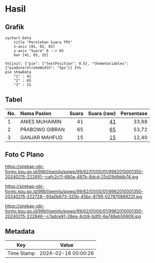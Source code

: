 # Hasil

## Grafik

```mermaid
xychart-beta
    title "Perolehan Suara TPS"
    x-axis [01, 02, 03]
    y-axis "Suara" 0 --> 65
    bar [41, 65, 15]
```

```mermaid
%%{init: {"pie": {"textPosition": 0.5}, "themeVariables": {"pieOuterStrokeWidth": "5px"}} }%%
pie showData
    "1" : 41
    "2" : 65
    "3" : 15
```

## Tabel

| No. | Nama Paslon    | Suara | Suara (raw) | Persentase |
|:--- |:-------------- | -----:| -----------:| ----------:|
| 1   | ANIES MUHAIMIN | 41    | [41][p-1]   | 33,88      |
| 2   | PRABOWO GIBRAN | 65    | [65][p-2]   | 53,72      |
| 3   | GANJAR MAHFUD  | 15    | [15][p-3]   | 12,40      |


[p-1]: https://github.com/gigit-pemilu/pemilu-2024-99-luar-negeri/blob/main/pilpres/hitung-suara/sub/99-luar-negeri/sub/62-kuala-lumpur-malaysia/sub/01-kuala-lumpur-malaysia/sub/0001-kuala-lumpur-malaysia/sub/350-tps-037/sub/paslon-1.txt
[p-2]: https://github.com/gigit-pemilu/pemilu-2024-99-luar-negeri/blob/main/pilpres/hitung-suara/sub/99-luar-negeri/sub/62-kuala-lumpur-malaysia/sub/01-kuala-lumpur-malaysia/sub/0001-kuala-lumpur-malaysia/sub/350-tps-037/sub/paslon-2.txt
[p-3]: https://github.com/gigit-pemilu/pemilu-2024-99-luar-negeri/blob/main/pilpres/hitung-suara/sub/99-luar-negeri/sub/62-kuala-lumpur-malaysia/sub/01-kuala-lumpur-malaysia/sub/0001-kuala-lumpur-malaysia/sub/350-tps-037/sub/paslon-3.txt

## Foto C Plano

https://sirekap-obj-formc.kpu.go.id/99b1/pemilu/ppwp/99/62/01/00/01/9962010001350-20240215-222910--cafc2c11-680a-487b-8dcd-25d29dfddb74.jpg

https://sirekap-obj-formc.kpu.go.id/99b1/pemilu/ppwp/99/62/01/00/01/9962010001350-20240215-222728--93a0b673-325b-45bc-8795-02787088922f.jpg

https://sirekap-obj-formc.kpu.go.id/99b1/pemilu/ppwp/99/62/01/00/01/9962010001350-20240215-222846--c7adce91-28ea-4cb9-bdf0-6a748eb59909.jpg


## Metadata

| Key        | Value               |
| ---------- | ------------------- |
| Time Stamp | 2024-02-16 00:00:26 |




